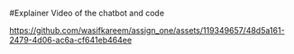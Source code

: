 #Explainer Video of the chatbot and code

https://github.com/wasifkareem/assign_one/assets/119349657/48d5a161-2479-4d06-ac6a-cf641eb464ee

